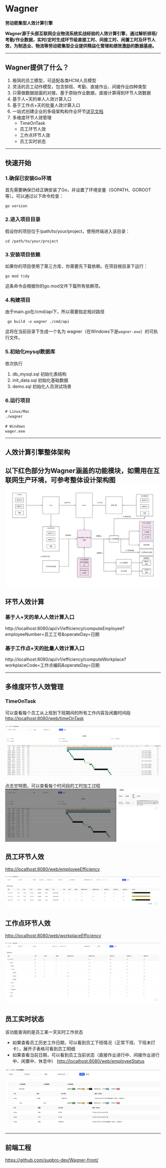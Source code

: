 # Wagner
**劳动密集型人效计算引擎**

**Wagner源于头部互联网企业物流系统实战经验的人效计算引擎，通过解析排班/考勤/作业数据，实时/定时生成环节级直接工时、间接工时、闲置工时及环节人效，为制造业、物流等劳动密集型企业提供精益化管理和绩效激励的数据基座。**

----------

## Wagner提供了什么？
1. 极简的员工模型，可适配各类HCM人员模型
2. 灵活的员工动作模型，包含排班、考勤、直接作业、间接作业四种类型
3. 只需做数据层面的对接，基于原始作业数据，直接计算得到环节人效数据
4. 基于人+天的单人人效计算入口
5. 基于工作点+天的批量人效计算入口
6. 一站式创建企业的多级架构和作业环节[详见文档](./docs/环节实施.md)
7. 多维度环节人效管理
    - TimeOnTask
    - 员工环节人效
    - 工作点环节人效
    - 员工实时状态
----------

## 快速开始
### 1.确保已安装Go环境
首先需要确保已经正确安装了Go，并设置了环境变量（GOPATH、GOROOT等）。可以通过以下命令检查：

```shell
go version
```

### 2.进入项目目录
假设你的项目位于/path/to/your/project，使用终端进入该目录：

```shell
cd /path/to/your/project
```

### 3.安装项目依赖
如果你的项目使用了第三方库，你需要先下载依赖。在项目根目录下运行：

```shell
go mod tidy
```

这条命令会根据你的go.mod文件下载所有依赖项。

### 4.构建项目
由于main.go在/cmd/api下，所以需要指定相对路径

```shell
 go build -o wagner ./cmd/api
```

这将在当前目录下生成一个名为 wagner（在Windows下是`wagner.exe`）的可执行文件。

### 5.初始化mysql数据库
依次执行

1. db_mysql.sql 初始化表结构
2. init_data.sql 初始化基础数据
3. demo.sql 初始化人员测试场景

### 6.运行项目
```shell
# Linux/Mac
./wagner

# Windows
wager.exe
```

----------
## 人效计算引擎整体架构
以下红色部分为Wagner涵盖的功能模块，如需用在互联网生产环境，可参考整体设计架构图
![](assets/structure.png)
----------
## 环节人效计算
### 基于人+天的单人人效计算入口
http://localhost:8080/api/v1/efficiency/computeEmployee?employeeNumber=员工工号&operateDay=日期

### 基于工作点+天的批量人效计算入口
http://localhost:8080/api/v1/efficiency/computeWorkplace?workplaceCode=工作点编码&operateDay=日期

----------
## 多维度环节人效管理
### TimeOnTask
可以查看每个员工从上班到下班期间的所有工作内容及闲置时间段
[http://localhost:8080/web/timeOnTask](http://localhost:8080/web/timeOnTask)

![](assets/timeOnTask.png)

点击甘特图，可以查看每个时间段的工时加工过程
![](assets/timeOnTaskDetail.png)


## 员工环节人效
[http://localhost:8080/web/employeeEfficiency](http://localhost:8080/web/employeeEfficiency)

![](assets/employeeEfficiency.png)


## 工作点环节人效
[http://localhost:8080/web/workplaceEfficiency](http://localhost:8080/web/workplaceEfficiency)

![](assets/workplaceEfficiency.png)

## 员工实时状态
该功能查询的是员工某一天实时工作状态
- 如果查看员工历史工作日期，可以看到员工下班情况（正常下班、下班未打卡），展开子表格可看到员工明细
- 如果查看当前日期，可以看到员工当前状态（直接作业进行中、间接作业进行中、闲置中、休息中）
[http://localhost:8080/web/employeeStatus](http://localhost:8080/web/employeeStatus)

![](assets/employeeStatus.png)

----------
## 前端工程
https://github.com/supbro-dev/Wagner-front/

